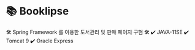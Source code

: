 # 📚 Booklipse

🛠️ Spring Framework 를 이용한 도서관리 및 판매 페이지 구현 🛠️
✔️ JAVA-11SE 
✔️ Tomcat 9
✔️ Oracle Express
